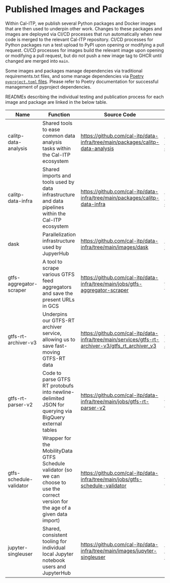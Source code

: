 # Published Images and Packages

Within Cal-ITP, we publish several Python packages and Docker images that are then used to underpin other work. Changes to these packages and images are deployed via CI/CD processes that run automatically when new code is merged to the relevant Cal-ITP repository. CI/CD processes for Python packages run a test upload to PyPI upon opening or modifying a pull request. CI/CD processes for images build the relevant image upon opening or modifying a pull request, but do not push a new image tag to GHCR until changed are merged into `main`.

Some images and packages manage dependencies via traditional requirements.txt files, and some manage dependencies via [Poetry `pyproject.toml` files](https://python-poetry.org/docs/pyproject/). Please refer to Poetry documentation for successful management of pyproject dependencies.

READMEs describing the individual testing and publication process for each image and package are linked in the below table.

| Name                    | Function                                                                                                                              | Source Code                                                                                      | README                                                                        | Publication URL                                            | Type           |
| ----------------------- | ------------------------------------------------------------------------------------------------------------------------------------- | ------------------------------------------------------------------------------------------------ | ----------------------------------------------------------------------------- | ---------------------------------------------------------- | -------------- |
| calitp-data-analysis    | Shared tools to ease common data analysis tasks within the Cal-ITP ecosystem                                                          | https://github.com/cal-itp/data-infra/tree/main/packages/calitp-data-analysis                    | https://github.com/cal-itp/data-infra/tree/main/packages/calitp-data-analysis | https://test.pypi.org/project/calitp-data-analysis         | Python Package |
| calitp-data-infra       | Shared imports and tools used by data infrastructure and data pipelines within the Cal-ITP ecosystem                                  | https://github.com/cal-itp/data-infra/tree/main/packages/calitp-data-infra                       | https://github.com/cal-itp/data-infra/tree/main/packages/calitp-data-infra    | https://test.pypi.org/project/calitp-data-infra            | Python Package |
| dask                    | Parallelization infrastructure used by JupyerHub                                                                                      | https://github.com/cal-itp/data-infra/tree/main/images/dask                                      | https://github.com/cal-itp/data-infra/tree/main/images/dask                   | https://ghcr.io/cal-itp/data-infra/dask                    | Docker Image   |
| gtfs-aggregator-scraper | A tool to scrape various GTFS feed aggregators and save the present URLs in GCS                                                       | https://github.com/cal-itp/data-infra/tree/main/jobs/gtfs-aggregator-scraper                     | https://github.com/cal-itp/data-infra/tree/main/jobs                          | https://ghcr.io/cal-itp/data-infra/gtfs-aggregator-scraper | Docker Image   |
| gtfs-rt-archiver-v3     | Underpins our GTFS-RT archiver service, allowing us to save fast-moving GTFS-RT data                                                  | https://github.com/cal-itp/data-infra/tree/main/services/gtfs-rt-archiver-v3/gtfs_rt_archiver_v3 | https://github.com/cal-itp/data-infra/tree/main/services/gtfs-rt-archiver-v3  | https://ghcr.io/cal-itp/data-infra/gtfs-rt-archiver-v3     | Docker Image   |
| gtfs-rt-parser-v2       | Code to parse GTFS RT protobufs into newline-delimited JSON for querying via BigQuery external tables                                 | https://github.com/cal-itp/data-infra/tree/main/jobs/gtfs-rt-parser-v2                           | https://github.com/cal-itp/data-infra/tree/main/jobs                          | https://ghcr.io/cal-itp/data-infra/gtfs-rt-parser-v2       | Docker Image   |
| gtfs-schedule-validator | Wrapper for the MobilityData GTFS Schedule validator (so we can choose to use the correct version for the age of a given data import) | https://github.com/cal-itp/data-infra/tree/main/jobs/gtfs-schedule-validator                     | https://github.com/cal-itp/data-infra/tree/main/jobs                          | https://ghcr.io/cal-itp/data-infra/gtfs-schedule-validator | Docker Image   |
| jupyter-singleuser      | Shared, consistent tooling for individual local Jupyter notebook users and JupyterHub                                                 | https://github.com/cal-itp/data-infra/tree/main/images/jupyter-singleuser                        | https://github.com/cal-itp/data-infra/tree/main/images/jupyter-singleuser     | https://ghcr.io/cal-itp/data-infra/jupyter-singleuser      | Docker Image   |
